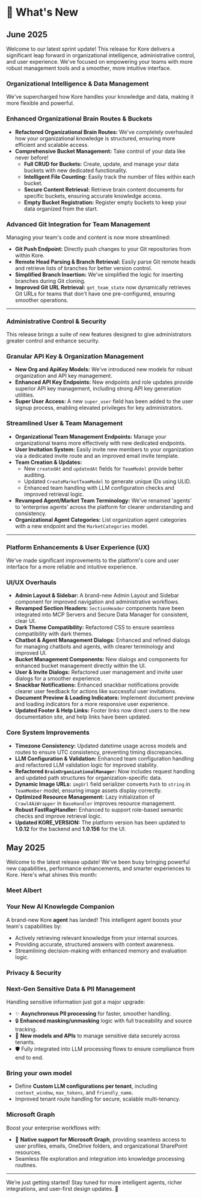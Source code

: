 # 🚀 What's New

## June 2025

Welcome to our latest sprint update! This release for Kore delivers a significant leap forward in organizational intelligence, administrative control, and user experience. We've focused on empowering your teams with more robust management tools and a smoother, more intuitive interface.

### Organizational Intelligence & Data Management

We've supercharged how Kore handles your knowledge and data, making it more flexible and powerful.

### Enhanced Organizational Brain Routes & Buckets

* **Refactored Organizational Brain Routes:** We've completely overhauled how your organizational knowledge is structured, ensuring more efficient and scalable access.
* **Comprehensive Bucket Management:** Take control of your data like never before!
    * **Full CRUD for Buckets:** Create, update, and manage your data buckets with new dedicated functionality.
    * **Intelligent File Counting:** Easily track the number of files within each bucket.
    * **Secure Content Retrieval:** Retrieve brain content documents for specific buckets, ensuring accurate knowledge access.
    * **Empty Bucket Registration:** Register empty buckets to keep your data organized from the start.

### Advanced Git Integration for Team Management

Managing your team's code and content is now more streamlined:

* **Git Push Endpoint:** Directly push changes to your Git repositories from within Kore.
* **Remote Head Parsing & Branch Retrieval:** Easily parse Git remote heads and retrieve lists of branches for better version control.
* **Simplified Branch Insertion:** We've simplified the logic for inserting branches during Git cloning.
* **Improved Git URL Retrieval:** `get_team_state` now dynamically retrieves Git URLs for teams that don't have one pre-configured, ensuring smoother operations.

---

### Administrative Control & Security

This release brings a suite of new features designed to give administrators greater control and enhance security.

### Granular API Key & Organization Management

* **New Org and ApiKey Models:** We've introduced new models for robust organization and API key management.
* **Enhanced API Key Endpoints:** New endpoints and role updates provide superior API key management, including strong API key generation utilities.
* **Super User Access:** A new `super_user` field has been added to the user signup process, enabling elevated privileges for key administrators.

### Streamlined User & Team Management

* **Organizational Team Management Endpoints:** Manage your organizational teams more effectively with new dedicated endpoints.
* **User Invitation System:** Easily invite new members to your organization via a dedicated invite route and an improved email invite template.
* **Team Creation & Updates:**
    * New `createdAt` and `updatedAt` fields for `TeamModel` provide better auditing.
    * Updated `CreateMarketTeamModel` to generate unique IDs using ULID.
    * Enhanced team handling with LLM configuration checks and improved retrieval logic.
* **Revamped Agent/Market Team Terminology:** We've renamed 'agents' to 'enterprise agents' across the platform for clearer understanding and consistency.
* **Organizational Agent Categories:** List organization agent categories with a new endpoint and the `MarketCategories` model.

---

### Platform Enhancements & User Experience (UX)

We've made significant improvements to the platform's core and user interface for a more reliable and intuitive experience.

### UI/UX Overhauls

* **Admin Layout & Sidebar:** A brand-new Admin Layout and Sidebar component for improved navigation and administrative workflows.
* **Revamped Section Headers:** `SectionHeader` components have been integrated into MCP Servers and Secure Data Manager for consistent, clear UI.
* **Dark Theme Compatibility:** Refactored CSS to ensure seamless compatibility with dark themes.
* **Chatbot & Agent Management Dialogs:** Enhanced and refined dialogs for managing chatbots and agents, with clearer terminology and improved UI.
* **Bucket Management Components:** New dialogs and components for enhanced bucket management directly within the UI.
* **User & Invite Dialogs:** Refactored user management and invite user dialogs for a smoother experience.
* **Snackbar Notifications:** Enhanced snackbar notifications provide clearer user feedback for actions like successful user invitations.
* **Document Preview & Loading Indicators:** Implement document preview and loading indicators for a more responsive user experience.
* **Updated Footer & Help Links:** Footer links now direct users to the new documentation site, and help links have been updated.

### Core System Improvements

* **Timezone Consistency:** Updated datetime usage across models and routes to ensure UTC consistency, preventing timing discrepancies.
* **LLM Configuration & Validation:** Enhanced team configuration handling and refactored LLM validation logic for improved stability.
* **Refactored `BrainOrganizationalManager`:** Now includes request handling and updated path structures for organization-specific data.
* **Dynamic Image URLs:** `imgUrl` field serializer converts `Path` to `string` in `TeamMember` model, ensuring image assets display correctly.
* **Optimized Resource Management:** Lazy initialization of `Crawl4AiWrapper` in `BaseHandler` improves resource management.
* **Robust FastRagHandler:** Enhanced to support role-based semantic checks and improve retrieval logic.
* **Updated KORE_VERSION:** The platform version has been updated to **1.0.12** for the backend and **1.0.156** for the UI.


## May 2025

Welcome to the latest release update! We've been busy bringing powerful new capabilities, performance enhancements, and smarter experiences to Kore. Here's what shines this month:

### Meet **Albert**
### Your New AI Knowlegde Companion

A brand-new Kore **agent** has landed! This intelligent agent boosts your team's capabilities by:

* Actively retrieving relevant knowledge from your internal sources.
* Providing accurate, structured answers with context awareness.
* Streamlining decision-making with enhanced memory and evaluation logic.

### Privacy & Security
### Next-Gen **Sensitive Data & PII Management**
Handling sensitive information just got a major upgrade:

* ✨ **Asynchronous PII processing** for faster, smoother handling.
* 🔒 **Enhanced masking/unmasking** logic with full traceability and source tracking.
* 🧾 **New models and APIs** to manage sensitive data securely across tenants.
* 🛡️ Fully integrated into LLM processing flows to ensure compliance from end to end.

### **Bring your own model**

* Define **Custom LLM configurations per tenant**, including `context_window`, `max_tokens`, and `friendly_name`.
* Improved tenant route handling for secure, scalable multi-tenancy.

### Microsoft Graph

Boost your enterprise workflows with:

* 🔗 **Native support for Microsoft Graph**, providing seamless access to user profiles, emails, OneDrive folders, and organizational SharePoint resources.
* Seamless file exploration and integration into knowledge processing routines.

---

We’re just getting started! Stay tuned for more intelligent agents, richer integrations, and user-first design updates. 🚀
